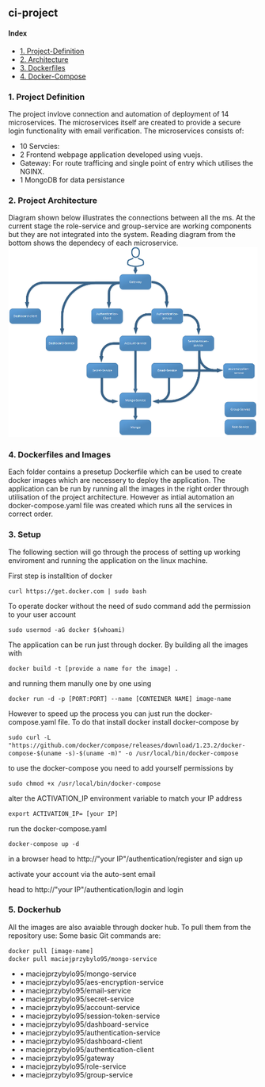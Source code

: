 ## ci-project
#### Index
* [1. Project-Definition](#1-Project-Definition)
* [2. Architecture](#2-Project-Architecture)
* [3. Dockerfiles ](#3-Dockerfiles-and-Images)
* [4. Docker-Compose ](#4-docker-compose)

### 1. Project Definition

The project invlove connection and automation of deployment of 14 microservices. The microservices itself are created to provide a secure login functionality with email verification. The microservices consists of:
* 10 Servcies: 
* 2 Frontend webpage application developed using vuejs.
* Gateway: For route trafficing and single point of entry which utilises the NGINX.
* 1 MongoDB for data persistance

### 2. Project Architecture
Diagram shown below illustrates the connections between all the ms. At the current stage the role-service and group-service are working components but they are not integrated into the system. Reading diagram from the bottom shows the dependecy of each microservice.
![Microservice Architecture](Architecture.png)

### 4. Dockerfiles and Images
Each folder contains a presetup Dockerfile which can be used to create docker images which are necessery to deploy the application. The application can be run by running all the images in the right order through utilisation of the project architecture. However as intial automation an docker-compose.yaml file was created which runs all the services in correct order. 

### 3. Setup

The following section will go through the process of setting up working enviroment and running the application on the linux machine.


First step is installtion of docker
```
curl https://get.docker.com | sudo bash
```
To operate docker without the need of sudo command add the permission to your user account
```
sudo usermod -aG docker $(whoami)
```
The application can be run just through docker. By building all the images with
```
docker build -t [provide a name for the image] .
```
and running them manully one by one using
```
docker run -d -p [PORT:PORT] --name [CONTEINER NAME] image-name
```
However to speed up the process you can just run the docker-compose.yaml file. To do that install docker install docker-compose by
```
sudo curl -L "https://github.com/docker/compose/releases/download/1.23.2/docker-compose-$(uname -s)-$(uname -m)" -o /usr/local/bin/docker-compose
```
to use the docker-compose you need to add yourself permissions by
```
sudo chmod +x /usr/local/bin/docker-compose
```
alter the ACTIVATION_IP environment variable to match your IP address
```
export ACTIVATION_IP= [your IP] 
```
run the docker-compose.yaml 
```
docker-compose up -d
```
in a browser head to http://"your IP"/authentication/register and sign up

activate your account via the auto-sent email

head to http://"your IP"/authentication/login and login


### 5. Dockerhub
All the images are also avaiable through docker hub. To pull them from the repository use:
Some basic Git commands are:
```
docker pull [image-name]
docker pull maciejprzybylo95/mongo-service
```
* •	maciejprzybylo95/mongo-service
* •	maciejprzybylo95/aes-encryption-service
* •	maciejprzybylo95/email-service
* •	maciejprzybylo95/secret-service
* •	maciejprzybylo95/account-service
* •	maciejprzybylo95/session-token-service
* •	maciejprzybylo95/dashboard-service
* •	maciejprzybylo95/authentication-service
* •	maciejprzybylo95/dashboard-client
* •	maciejprzybylo95/authentication-client
* •	maciejprzybylo95/gateway
* •	maciejprzybylo95/role-service
* •	maciejprzybylo95/group-service

